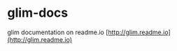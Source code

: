 glim-docs
=========

glim documentation on readme.io
[http://glim.readme.io](http://glim.readme.io)
